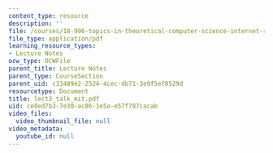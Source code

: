 ```yaml
---
content_type: resource
description: ''
file: /courses/18-996-topics-in-theoretical-computer-science-internet-research-problems-spring-2002/ce8ed7b37e30ac861e5ae57f787cacab_lect3_talk_mit.pdf
file_type: application/pdf
learning_resource_types:
- Lecture Notes
ocw_type: OCWFile
parent_title: Lecture Notes
parent_type: CourseSection
parent_uid: c33489e2-2524-4cec-db71-3e9f5ef8529d
resourcetype: Document
title: lect3_talk_mit.pdf
uid: ce8ed7b3-7e30-ac86-1e5a-e57f787cacab
video_files:
  video_thumbnail_file: null
video_metadata:
  youtube_id: null
---
```

